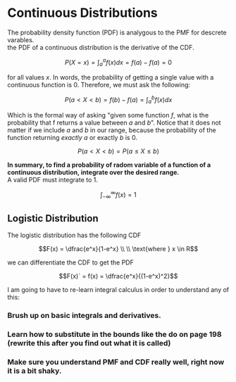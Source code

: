 # Continuous Distributions
The probability density function (PDF) is analygous to the PMF for descrete varables.  
the PDF of a continuous distribution is the derivative of the CDF.
```math
P(X = x) = \int_a^a f(x) dx = f(a) - f(a) = 0
```
for all values $x$.  In words, the probability of getting a single value with a continuous function is $0$.  Therefore, we must ask the following:
```math
P(a \lt X \lt b) = f(b) - f(a) = \int_a^b f(x) dx
```
Which is the formal way of asking "given some function $f$, what is the probability that f returns a value between $a$ and $b$".  Notice that it does not matter if we include $a$ and $b$ in our range, because the probability of the function returning *exactly* $a$ or exactly $b$ is $0$.
```math
P(a \lt X  \lt b) = P(a \le X \le b)
```
**In summary, to find a probability of radom variable of a function of a continuous distribution, integrate over the desired range.**  
A valid PDF must integrate to 1.  
```math
\int_{- \infty}^{\infty} f(x) = 1
```

## Logistic Distribution
The logistic distribution has the following CDF
```math
F(x) = \dfrac{e^x}{1-e^x} \\ \\ \text{where } x \in R
```
we can differentiate the CDF to get the PDF
```math
F(x)` = f(x) = \dfrac{e^x}{(1-e^x)^2}
```
I am going to have to re-learn integral calculus in order to understand any of this:
### Brush up on basic integrals and derivatives.  
### Learn how to substitute in the bounds like the do on page 198 (rewrite this after you find out what it is called)
### Make sure you understand PMF and CDF really well, right now it is a bit shaky.


